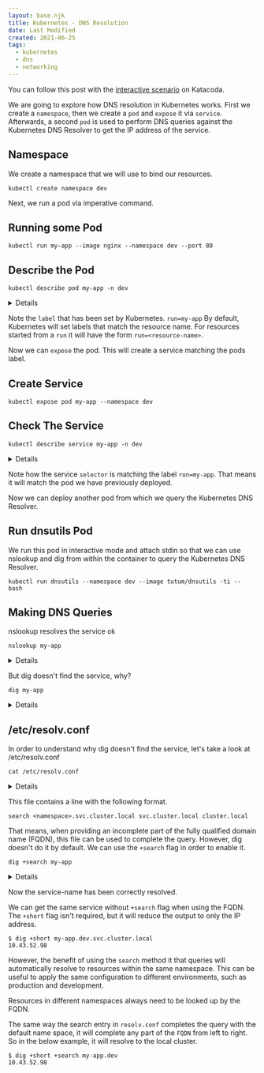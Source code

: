 ```yaml
---
layout: base.njk
title: Kubernetes - DNS Resolution
date: Last Modified
created: 2021-06-25
tags:
  - kubernetes
  - dns
  - networking
---
```



You can follow this post with the [interactive scenario](https://www.katacoda.com/bluebrown/scenarios/kubernetes-dns) on Katacoda.

We are going to explore how DNS resolution in Kubernetes works. First we create a `namespace`, then we create a `pod` and `expose` it via `service`. Afterwards, a second `pod` is used to perform DNS queries against the Kubernetes DNS Resolver to get the IP address of the service.

## Namespace

We create a namespace that we will use to bind our resources.

```shell
kubectl create namespace dev
```

Next, we run a pod via imperative command.

## Running some Pod

```shell
kubectl run my-app --image nginx --namespace dev --port 80
```

## Describe the Pod

```shell
kubectl describe pod my-app -n dev
```

<details>

```shell
Name:         my-app
Namespace:    dev
Priority:     0
Node:         raspberrypi/192.168.1.41
Start Time:   Fri, 25 Jun 2021 01:21:16 +0100
Labels:       run=my-app
Annotations:  <none>
Status:       Running
IP:           10.42.0.126
IPs:
  IP:  10.42.0.126
Containers:
  my-app:
    Container ID:   containerd://086772d833ec67917a98ef43561d6f18779f086daa5b93a3390474a6aa707160
    Image:          nginx
    Image ID:       docker.io/library/nginx@sha256:47ae43cdfc7064d28800bc42e79a429540c7c80168e8c8952778c0d5af1c09db
    Port:           80/TCP
    Host Port:      0/TCP
    State:          Running
      Started:      Fri, 25 Jun 2021 01:21:20 +0100
    Ready:          True
    Restart Count:  0
    Environment:    <none>
    Mounts:
      /var/run/secrets/kubernetes.io/serviceaccount from kube-api-access-fnb62 (ro)
Conditions:
  Type              Status
  Initialized       True 
  Ready             True 
  ContainersReady   True 
  PodScheduled      True 
Volumes:
  kube-api-access-fnb62:
    Type:                    Projected (a volume that contains injected data from multiple sources)
    TokenExpirationSeconds:  3607
    ConfigMapName:           kube-root-ca.crt
    ConfigMapOptional:       <nil>
    DownwardAPI:             true
QoS Class:                   BestEffort
Node-Selectors:              <none>
Tolerations:                 node.kubernetes.io/not-ready:NoExecute op=Exists for 300s
                             node.kubernetes.io/unreachable:NoExecute op=Exists for 300s
Events:
  Type    Reason     Age   From               Message
  ----    ------     ----  ----               -------
  Normal  Scheduled  30s   default-scheduler  Successfully assigned dev/my-app to raspberrypi
  Normal  Pulling    29s   kubelet            Pulling image "nginx"
  Normal  Pulled     28s   kubelet            Successfully pulled image "nginx" in 1.369183373s
  Normal  Created    28s   kubelet            Created container my-app
  Normal  Started    27s   kubelet            Started container my-app
```

</details>

Note the `label` that has been set by Kubernetes. `run=my-app` By default, Kubernetes will set labels that match the resource name. For resources started from a `run` it will have the form `run=<resource-name>`.

Now we can `expose` the pod. This will create a service matching the pods label.

## Create Service

```shell
kubectl expose pod my-app --namespace dev
```

## Check The Service

```shell
kubectl describe service my-app -n dev
```

<details>

```shell
Name:              my-app
Namespace:         dev
Labels:            run=my-app
Annotations:       <none>
Selector:          run=my-app
Type:              ClusterIP
IP Family Policy:  SingleStack
IP Families:       IPv4
IP:                10.43.52.98
IPs:               10.43.52.98
Port:              <unset>  80/TCP
TargetPort:        80/TCP
Endpoints:         10.42.0.126:80
Session Affinity:  None
Events:            <none>
```

</details>

Note how the service `selector` is matching the label `run=my-app`. That means it will match the pod we have previously deployed.

Now we can deploy another pod from which we query the Kubernetes DNS Resolver.

## Run dnsutils Pod

We run this pod in interactive mode and attach stdin so that we can use nslookup and dig from within the container to query the Kubernetes DNS Resolver.

```shell
kubectl run dnsutils --namespace dev --image tutum/dnsutils -ti -- bash
```

## Making DNS Queries

nslookup resolves the service ok

```shell
nslookup my-app
```

<details>

```shell
Server:         10.43.0.10
Address:        10.43.0.10#53

Name:   my-app.dev.svc.cluster.local
Address: 10.43.52.98
```

</details>

But dig doesn't find the service, why?

```shell
dig my-app
```

<details>

```shell
; <<>> DiG 9.11.5-P4-5.1+deb10u5-Debian <<>> my-app
;; global options: +cmd
;; Got answer:
;; ->>HEADER<<- opcode: QUERY, status: NXDOMAIN, id: 51094
;; flags: qr aa rd ra; QUERY: 1, ANSWER: 0, AUTHORITY: 1, ADDITIONAL: 1

;; OPT PSEUDOSECTION:
; EDNS: version: 0, flags:; udp: 4096
; COOKIE: 4c23b7d697ed3587 (echoed)
;; QUESTION SECTION:
;my-app.                                IN      A

;; AUTHORITY SECTION:
.                       13      IN      SOA     a.root-servers.net. nstld.verisign-grs.com. 2021062402 1800 900 604800 86400

;; Query time: 0 msec
;; SERVER: 10.43.0.10#53(10.43.0.10)
;; WHEN: Fri Jun 25 01:41:30 UTC 2021
;; MSG SIZE  rcvd: 122
```

</details>

## /etc/resolv.conf

In order to understand why dig doesn't find the service, let's take a look at /etc/resolv.conf

```shell
cat /etc/resolv.conf
```

<details>

```shell
search dev.svc.cluster.local svc.cluster.local cluster.local
nameserver 10.43.0.10
options ndots:5
```

</details>

This file contains a line with the following format.

```shell
search <namespace>.svc.cluster.local svc.cluster.local cluster.local
```

That means, when providing an incomplete part of the fully qualified domain name (FQDN), this file can be used to complete the query. However, dig doesn't do it by default. We can use the `+search` flag in order to enable it.

```shell
dig +search my-app
```

<details>

```shell
; <<>> DiG 9.11.5-P4-5.1+deb10u5-Debian <<>> +search my-app
;; global options: +cmd
;; Got answer:
;; WARNING: .local is reserved for Multicast DNS
;; You are currently testing what happens when an mDNS query is leaked to DNS
;; ->>HEADER<<- opcode: QUERY, status: NOERROR, id: 39376
;; flags: qr aa rd; QUERY: 1, ANSWER: 1, AUTHORITY: 0, ADDITIONAL: 1
;; WARNING: recursion requested but not available

;; OPT PSEUDOSECTION:
; EDNS: version: 0, flags:; udp: 4096
; COOKIE: de26c4eaa4e53026 (echoed)
;; QUESTION SECTION:
;my-app.dev.svc.cluster.local.  IN      A

;; ANSWER SECTION:
my-app.dev.svc.cluster.local. 5 IN      A       10.43.52.98

;; Query time: 0 msec
;; SERVER: 10.43.0.10#53(10.43.0.10)
;; WHEN: Fri Jun 25 01:42:34 UTC 2021
;; MSG SIZE  rcvd: 113
```

</details>

Now the service-name has been correctly resolved.

We can get the same service without `+search` flag when using the FQDN. The `+short` flag isn't required, but it will reduce the output to only the IP address.

```shell
$ dig +short my-app.dev.svc.cluster.local
10.43.52.98
```

However, the benefit of using the `search` method it that queries will automatically resolve to resources within the same namespace. This can be useful to apply the same configuration to different environments, such as production and development.

Resources in different namespaces always need to be looked up by the FQDN.

The same way the search entry in `resolv.conf` completes the query with the default name space, it will complete any part of the `FQDN` from left to right. So in the below example, it will resolve to the local cluster.

```shell
$ dig +short +search my-app.dev
10.43.52.98
```
